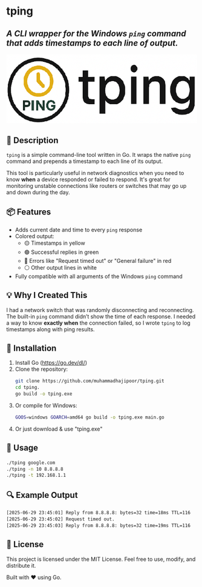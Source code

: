 # tping
## _A CLI wrapper for the Windows `ping` command that adds timestamps to each line of output._

![tping logo](https://github.com/MuhammadHajipoor/tping/blob/main/tping.png)

## 📝 Description

`tping` is a simple command-line tool written in Go. It wraps the native `ping` command and prepends a timestamp to each line of its output.

This tool is particularly useful in network diagnostics when you need to know **when** a device responded or failed to respond. It's great for monitoring unstable connections like routers or switches that may go up and down during the day.

## 📦 Features

- Adds current date and time to every `ping` response
- Colored output:
  - 🟡 Timestamps in yellow
  - 🟢 Successful replies in green
  - 🔴 Errors like "Request timed out" or "General failure" in red
  - ⚪ Other output lines in white
- Fully compatible with all arguments of the Windows `ping` command

## 💡 Why I Created This

I had a network switch that was randomly disconnecting and reconnecting. The built-in `ping` command didn’t show the time of each response. I needed a way to know **exactly when** the connection failed, so I wrote `tping` to log timestamps along with ping results.

## 🔧 Installation
1. Install Go (https://go.dev/dl/)
2. Clone the repository:
   ```bash
   git clone https://github.com/muhammadhajipoor/tping.git
   cd tping.
   go build -o tping.exe
    ```
3. Or compile for Windows:
    ```bash
    GOOS=windows GOARCH=amd64 go build -o tping.exe main.go
    ```
4. Or just download & use "tping.exe"
## 🚀 Usage
```cmd
./tping google.com
./tping -n 10 8.8.8.8
./tping -t 192.168.1.1
```
## 🔍 Example Output
```cmd
[2025-06-29 23:45:01] Reply from 8.8.8.8: bytes=32 time=18ms TTL=116
[2025-06-29 23:45:02] Request timed out.
[2025-06-29 23:45:03] Reply from 8.8.8.8: bytes=32 time=19ms TTL=116
```
## 🧾 License
This project is licensed under the MIT License.
Feel free to use, modify, and distribute it.

Built with ❤️ using Go.
